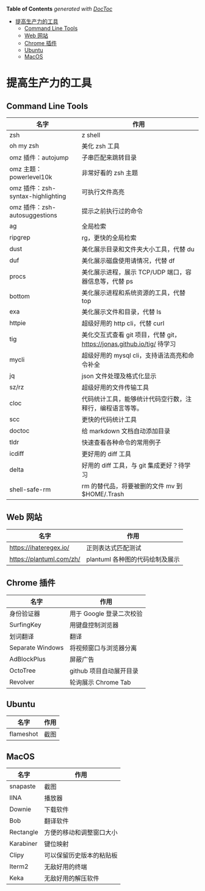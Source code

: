 <!-- START doctoc generated TOC please keep comment here to allow auto update -->

<!-- DON'T EDIT THIS SECTION, INSTEAD RE-RUN doctoc TO UPDATE -->

**Table of Contents**  *generated with [DocToc](https://github.com/thlorenz/doctoc)*

- [提高生产力的工具](#%E6%8F%90%E9%AB%98%E7%94%9F%E4%BA%A7%E5%8A%9B%E7%9A%84%E5%B7%A5%E5%85%B7)
  - [Command Line Tools](#command-line-tools)
  - [Web 网站](#web-%E7%BD%91%E7%AB%99)
  - [Chrome 插件](#chrome-%E6%8F%92%E4%BB%B6)
  - [Ubuntu](#ubuntu)
  - [MacOS](#macos)

<!-- END doctoc generated TOC please keep comment here to allow auto update -->

# 提高生产力的工具

## Command Line Tools

| 名字                             | 作用                                                     |
| ------------------------------ | ------------------------------------------------------ |
| zsh                            | z shell                                                |
| oh my zsh                      | 美化 zsh 工具                                              |
| omz 插件：autojump                | 子串匹配来跳转目录                                              |
| omz 主题：powerlevel10k           | 非常好看的 zsh 主题                                           |
| omz 插件：zsh-syntax-highlighting | 可执行文件高亮                                                |
| omz 插件：zsh-autosuggestions     | 提示之前执行过的命令                                             |
| ag                             | 全局检索                                                   |
| ripgrep                        | rg，更快的全局检索                                             |
| dust                           | 美化展示目录和文件夹大小工具，代替 du                                   |
| duf                            | 美化展示磁盘使用请情况，代替 df                                      |
| procs                          | 美化展示进程，展示 TCP/UDP 端口，容器信息等，代替 ps                       |
| bottom                         | 美化展示进程和系统资源的工具，代替 top                                  |
| exa                            | 美化展示文件和目录，代替 ls                                        |
| httpie                         | 超级好用的 http cli，代替 curl                                 |
| tig                            | 美化交互式查看 git 项目，代替 git，https://jonas.github.io/tig/ 待学习 |
| mycli                          | 超级好用的 mysql cli，支持语法高亮和命令补全                            |
| jq                             | json 文件处理及格式化显示                                        |
| sz/rz                          | 超级好用的文件传输工具                                            |
| cloc                           | 代码统计工具，能够统计代码空行数，注释行，编程语言等等。                           |
| scc                            | 更快的代码统计工具                                              |
| doctoc                         | 给 markdown 文档自动添加目录                                    |
| tldr                           | 快速查看各种命令的常用例子                                          |
| icdiff                         | 更好用的 diff 工具                                           |
| delta                          | 好用的 diff 工具，与 git 集成更好？待学习                             |
| shell-safe-rm                  | rm 的替代品，将要被删的文件 mv 到 $HOME/.Trash                      |

## Web 网站

| 名字                       | 作用                   |
| ------------------------ | -------------------- |
| https://ihateregex.io/   | 正则表达式匹配测试            |
| https://plantuml.com/zh/ | plantuml 各种图的代码绘制及展示 |

## Chrome 插件

| 名字               | 作用               |
| ---------------- | ---------------- |
| 身份验证器            | 用于 Google 登录二次校验 |
| SurfingKey       | 用键盘控制浏览器         |
| 划词翻译             | 翻译               |
| Separate Windows | 将视频窗口与浏览器分离      |
| AdBlockPlus      | 屏蔽广告             |
| OctoTree         | github 项目自动展开目录  |
| Revolver         | 轮询展示 Chrome Tab  |

## Ubuntu

| 名字        | 作用  |
| --------- | --- |
| flameshot | 截图  |

## MacOS

| 名字        | 作用           |
| --------- | ------------ |
| snapaste  | 截图           |
| IINA      | 播放器          |
| Downie    | 下载软件         |
| Bob       | 翻译软件         |
| Rectangle | 方便的移动和调整窗口大小 |
| Karabiner | 键位映射         |
| Clipy     | 可以保留历史版本的粘贴板 |
| Iterm2    | 无敌好用的终端      |
| Keka      | 无敌好用的解压软件    |